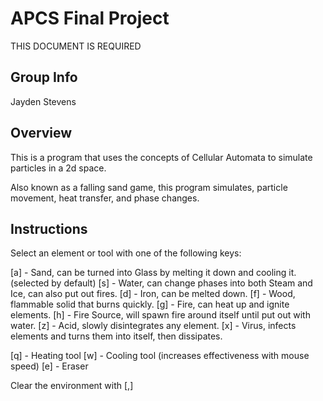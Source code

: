 # APCS Final Project
THIS DOCUMENT IS REQUIRED
## Group Info
Jayden Stevens
## Overview

This is a program that uses the concepts of Cellular Automata to simulate particles in a 2d space.

Also known as a falling sand game, this program simulates, particle movement, heat transfer, and phase changes.
## Instructions
Select an element or tool with one of the following keys:

[a] - Sand, can be turned into Glass by melting it down and cooling it. (selected by default)
[s] - Water, can change phases into both Steam and Ice, can also put out fires.
[d] - Iron, can be melted down.
[f] - Wood, flammable solid that burns quickly.
[g] - Fire, can heat up and ignite elements.
[h] - Fire Source, will spawn fire around itself until put out with water.
[z] - Acid, slowly disintegrates any element.
[x] - Virus, infects elements and turns them into itself, then dissipates.

[q] - Heating tool
[w] - Cooling tool
(increases effectiveness with mouse speed)
[e] - Eraser

Clear the environment with [,]
